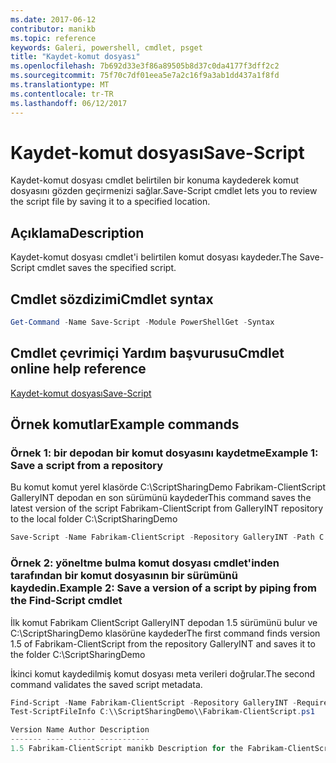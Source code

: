 ```yaml
---
ms.date: 2017-06-12
contributor: manikb
ms.topic: reference
keywords: Galeri, powershell, cmdlet, psget
title: "Kaydet-komut dosyası"
ms.openlocfilehash: 7b692d33e3f86a89505b8d37c0da4177f3dff2c2
ms.sourcegitcommit: 75f70c7df01eea5e7a2c16f9a3ab1dd437a1f8fd
ms.translationtype: MT
ms.contentlocale: tr-TR
ms.lasthandoff: 06/12/2017
---
```

# <a name="save-script"></a><span data-ttu-id="02326-103">Kaydet-komut dosyası</span><span class="sxs-lookup"><span data-stu-id="02326-103">Save-Script</span></span>

<span data-ttu-id="02326-104">Kaydet-komut dosyası cmdlet belirtilen bir konuma kaydederek komut dosyasını gözden geçirmenizi sağlar.</span><span class="sxs-lookup"><span data-stu-id="02326-104">Save-Script cmdlet lets you to review the script file by saving it to a specified location.</span></span>

## <a name="description"></a><span data-ttu-id="02326-105">Açıklama</span><span class="sxs-lookup"><span data-stu-id="02326-105">Description</span></span>

<span data-ttu-id="02326-106">Kaydet-komut dosyası cmdlet'i belirtilen komut dosyası kaydeder.</span><span class="sxs-lookup"><span data-stu-id="02326-106">The Save-Script cmdlet saves the specified script.</span></span>

## <a name="cmdlet-syntax"></a><span data-ttu-id="02326-107">Cmdlet sözdizimi</span><span class="sxs-lookup"><span data-stu-id="02326-107">Cmdlet syntax</span></span>

```powershell
Get-Command -Name Save-Script -Module PowerShellGet -Syntax
```
## <a name="cmdlet-online-help-reference"></a><span data-ttu-id="02326-108">Cmdlet çevrimiçi Yardım başvurusu</span><span class="sxs-lookup"><span data-stu-id="02326-108">Cmdlet online help reference</span></span>

[<span data-ttu-id="02326-109">Kaydet-komut dosyası</span><span class="sxs-lookup"><span data-stu-id="02326-109">Save-Script</span></span>](http://go.microsoft.com/fwlink/?LinkId=619786)

## <a name="example-commands"></a><span data-ttu-id="02326-110">Örnek komutlar</span><span class="sxs-lookup"><span data-stu-id="02326-110">Example commands</span></span>

### <a name="example-1-save-a-script-from-a-repository"></a><span data-ttu-id="02326-111">Örnek 1: bir depodan bir komut dosyasını kaydetme</span><span class="sxs-lookup"><span data-stu-id="02326-111">Example 1: Save a script from a repository</span></span>
<span data-ttu-id="02326-112">Bu komut komut yerel klasörde C:\ScriptSharingDemo Fabrikam-ClientScript GalleryINT depodan en son sürümünü kaydeder</span><span class="sxs-lookup"><span data-stu-id="02326-112">This command saves the latest version of the script Fabrikam-ClientScript from GalleryINT repository to the local folder C:\ScriptSharingDemo</span></span>

```powershell
Save-Script -Name Fabrikam-ClientScript -Repository GalleryINT -Path C:\ScriptSharingDemo
```

### <a name="example-2-save-a-version-of-a-script-by-piping-from-the-find-script-cmdlet"></a><span data-ttu-id="02326-113">Örnek 2: yöneltme bulma komut dosyası cmdlet'inden tarafından bir komut dosyasının bir sürümünü kaydedin.</span><span class="sxs-lookup"><span data-stu-id="02326-113">Example 2: Save a version of a script by piping from the Find-Script cmdlet</span></span>

<span data-ttu-id="02326-114">İlk komut Fabrikam ClientScript GalleryINT depodan 1.5 sürümünü bulur ve C:\ScriptSharingDemo klasörüne kaydeder</span><span class="sxs-lookup"><span data-stu-id="02326-114">The first command finds version 1.5 of Fabrikam-ClientScript from the repository GalleryINT and saves it to the folder C:\ScriptSharingDemo</span></span>

<span data-ttu-id="02326-115">İkinci komut kaydedilmiş komut dosyası meta verileri doğrular.</span><span class="sxs-lookup"><span data-stu-id="02326-115">The second command validates the saved script metadata.</span></span>

```powershell
Find-Script -Name Fabrikam-ClientScript -Repository GalleryINT -RequiredVersion 1.5 | Save-Script -Path C:\\ScriptSharingDemo
Test-ScriptFileInfo C:\\ScriptSharingDemo\\Fabrikam-ClientScript.ps1

Version Name Author Description
------- ---- ------ -----------
1.5 Fabrikam-ClientScript manikb Description for the Fabrikam-ClientScript script
```

